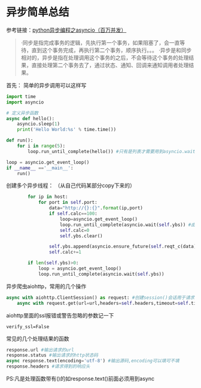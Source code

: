 # 异步简单总结
参考链接：[python异步编程之asyncio（百万并发）](https://www.cnblogs.com/shenh/p/9090586.html)

>·同步是指完成事务的逻辑，先执行第一个事务，如果阻塞了，会一直等待，直到这个事务完成，再执行第二个事务，顺序执行。。。
·异步是和同步相对的，异步是指在处理调用这个事务的之后，不会等待这个事务的处理结果，直接处理第二个事务去了，通过状态、通知、回调来通知调用者处理结果。

首先：
简单的异步调用可以这样写
```python
import time
import asyncio

# 定义异步函数
async def hello():
    asyncio.sleep(1)
    print('Hello World:%s' % time.time())

def run():
    for i in range(5):
        loop.run_until_complete(hello()) #只有是列表才需要用到asyncio.wait()

loop = asyncio.get_event_loop()
if __name__ =='__main__':
    run()
```

创建多个异步线程：
（从自己代码某部分copy下来的）
```python
        for ip in host:
            for port in self.port:
                data="http://{}:{}".format(ip,port)
                if self.calc==100:
                    loop=asyncio.get_event_loop()
                    loop.run_until_complete(asyncio.wait(self.ybs)) #由于slef.ybs是列表，所以这里要用到asyncio.wait()
                    self.calc=0
                    self.ybs.clear()

                self.ybs.append(asyncio.ensure_future(self.reqt_c(data))) #匹配添加任务要用到asyncio.ensure_future()函数
                self.calc+=1

        if len(self.ybs)>0:
            loop = asyncio.get_event_loop()
            loop.run_until_complete(asyncio.wait(self.ybs))
```

异步爬虫aiohttp，常用的几个操作
```python
async with aiohttp.ClientSession() as request: #创建session()会话用于请求
    async with request.get(url=url,headers=self.headers,timeout=self.timeout,verify_ssl=False) as response: #请求完之后返回response,用于处理结果
```

aiohttp里面的ssl报错或警告忽略的参数记一下
```
verify_ssl=False
```

常见的几个处理结果的函数
```python
response.url #输出请求的url
response.status #输出请求的http状态码
async response.text(encoding='utf-8') #输出源码,encoding可以填可不填
response.headers #请求得到的响应头
```

PS:凡是处理函数带有()的如response.text()前面必须用到async